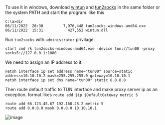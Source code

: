 To use it in windows, download [wintun](https://www.wintun.net/) and [tun2socks](https://github.com/xjasonlyu/tun2socks/releases/latest) in the same folder or the system PATH and start the program. like this
```
C:\a>dir
06/11/2022  20:30         7,976,448 tun2socks-windows-amd64.exe
06/11/2022  15:31           427,552 wintun.dll
```
Run `tun2socks` with `administrator` privilage.
```
start cmd /k tun2socks-windows-amd64.exe -device tun://tun00 -proxy socks5://127.0.0.1:1080
```
We need to assign an IP address to it.

```
netsh interface ip set address name="tun00" source=static address=10.10.10.2 mask=255.255.255.0 gateway=10.10.10.1
netsh interface ip set dns name="tun00" static 8.8.8.8
```
Then route default traffic to TUN interface and make proxy server ip as an exception. format likes `route add $ip $DefaultGateway metric 5`
```
route add 66.123.45.67 192.168.28.2 metric 5
route add 0.0.0.0 mask 0.0.0.0 10.10.10.1
```

![image](https://user-images.githubusercontent.com/30760636/173213944-ffd89ba6-3bff-45a2-bc65-8a46996626a5.png)
